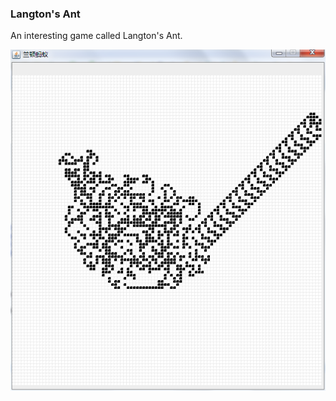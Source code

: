 ### Langton's Ant

An interesting game called Langton's Ant.

![image](https://github.com/ChainGit/170227_FunnyGame/blob/master/Java/LangtonAnt/testant.png)

